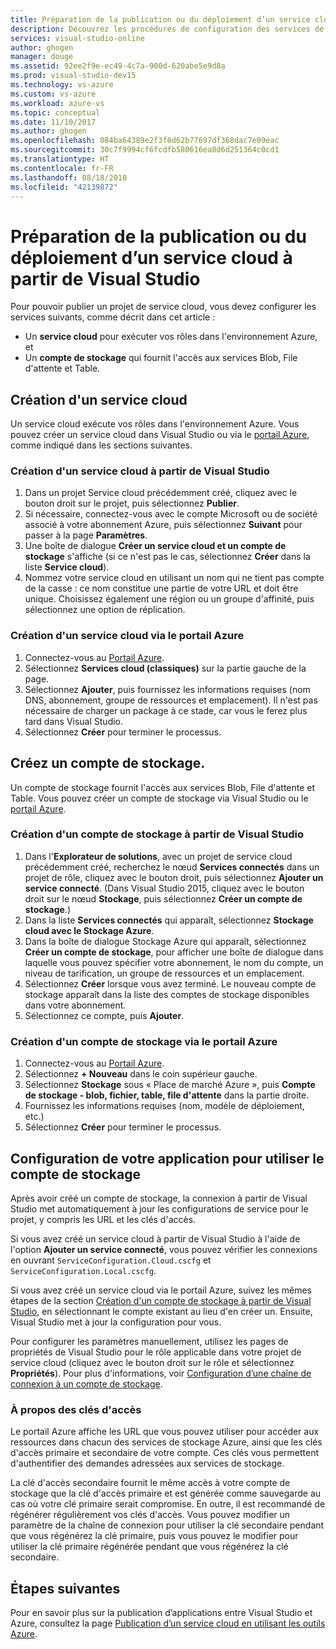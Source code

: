 ```yaml
---
title: Préparation de la publication ou du déploiement d’un service cloud à partir de Visual Studio | Microsoft Docs
description: Découvrez les procédures de configuration des services de compte de stockage et cloud et de votre application Azure.
services: visual-studio-online
author: ghogen
manager: douge
ms.assetid: 92ee2f9e-ec49-4c7a-900d-620abe5e9d8a
ms.prod: visual-studio-dev15
ms.technology: vs-azure
ms.custom: vs-azure
ms.workload: azure-vs
ms.topic: conceptual
ms.date: 11/10/2017
ms.author: ghogen
ms.openlocfilehash: 084ba64389e2f3f8d62b77697df368dac7e09eac
ms.sourcegitcommit: 30c7f9994cf6fcdfb580616ea8d6d251364c0cd1
ms.translationtype: HT
ms.contentlocale: fr-FR
ms.lasthandoff: 08/18/2018
ms.locfileid: "42139872"
---
```

# <a name="prepare-to-publish-or-deploy-a-cloud-service-from-visual-studio"></a>Préparation de la publication ou du déploiement d’un service cloud à partir de Visual Studio

Pour pouvoir publier un projet de service cloud, vous devez configurer les services suivants, comme décrit dans cet article :

* Un **service cloud** pour exécuter vos rôles dans l'environnement Azure, et 
* Un **compte de stockage** qui fournit l'accès aux services Blob, File d'attente et Table.

## <a name="create-a-cloud-service"></a>Création d'un service cloud

Un service cloud exécute vos rôles dans l'environnement Azure. Vous pouvez créer un service cloud dans Visual Studio ou via le [portail Azure](https://portal.azure.com/), comme indiqué dans les sections suivantes.

### <a name="create-a-cloud-service-from-visual-studio"></a>Création d'un service cloud à partir de Visual Studio

1. Dans un projet Service cloud précédemment créé, cliquez avec le bouton droit sur le projet, puis sélectionnez **Publier**.
1. Si nécessaire, connectez-vous avec le compte Microsoft ou de société associé à votre abonnement Azure, puis sélectionnez **Suivant** pour passer à la page **Paramètres**.
1. Une boîte de dialogue **Créer un service cloud et un compte de stockage** s'affiche (si ce n'est pas le cas, sélectionnez **Créer** dans la liste **Service cloud**).
1. Nommez votre service cloud en utilisant un nom qui ne tient pas compte de la casse : ce nom constitue une partie de votre URL et doit être unique. Choisissez également une région ou un groupe d'affinité, puis sélectionnez une option de réplication.

### <a name="create-a-cloud-service-through-the-azure-portal"></a>Création d'un service cloud via le portail Azure

1. Connectez-vous au [Portail Azure](https://portal.azure.com/).
1. Sélectionnez **Services cloud (classiques)** sur la partie gauche de la page.
1. Sélectionnez **Ajouter**, puis fournissez les informations requises (nom DNS, abonnement, groupe de ressources et emplacement). Il n'est pas nécessaire de charger un package à ce stade, car vous le ferez plus tard dans Visual Studio.
1. Sélectionnez **Créer** pour terminer le processus.

## <a name="create-a-storage-account"></a>Créez un compte de stockage.

Un compte de stockage fournit l'accès aux services Blob, File d'attente et Table. Vous pouvez créer un compte de stockage via Visual Studio ou le [portail Azure](https://portal.azure.com/).

### <a name="create-a-storage-account-from-visual-studio"></a>Création d'un compte de stockage à partir de Visual Studio

1. Dans l'**Explorateur de solutions**, avec un projet de service cloud précédemment créé, recherchez le nœud **Services connectés** dans un projet de rôle, cliquez avec le bouton droit, puis sélectionnez **Ajouter un service connecté**. (Dans Visual Studio 2015, cliquez avec le bouton droit sur le nœud **Stockage**, puis sélectionnez **Créer un compte de stockage**.)
1. Dans la liste **Services connectés** qui apparaît, sélectionnez **Stockage cloud avec le Stockage Azure**.
1. Dans la boîte de dialogue Stockage Azure qui apparaît, sélectionnez **Créer un compte de stockage**, pour afficher une boîte de dialogue dans laquelle vous pouvez spécifier votre abonnement, le nom du compte, un niveau de tarification, un groupe de ressources et un emplacement.
1. Sélectionnez **Créer** lorsque vous avez terminé. Le nouveau compte de stockage apparaît dans la liste des comptes de stockage disponibles dans votre abonnement.
1. Sélectionnez ce compte, puis **Ajouter**.

### <a name="create-a-storage-account-through-the-azure-portal"></a>Création d'un compte de stockage via le portail Azure

1. Connectez-vous au [Portail Azure](https://portal.azure.com/).
1. Sélectionnez **+ Nouveau** dans le coin supérieur gauche.
1. Sélectionnez **Stockage** sous « Place de marché Azure », puis **Compte de stockage - blob, fichier, table, file d'attente** dans la partie droite.
1. Fournissez les informations requises (nom, modèle de déploiement, etc.)
1. Sélectionnez **Créer** pour terminer le processus.

## <a name="configure-your-app-to-use-the-storage-account"></a>Configuration de votre application pour utiliser le compte de stockage

Après avoir créé un compte de stockage, la connexion à partir de Visual Studio met automatiquement à jour les configurations de service pour le projet, y compris les URL et les clés d'accès.

Si vous avez créé un service cloud à partir de Visual Studio à l'aide de l'option **Ajouter un service connecté**, vous pouvez vérifier les connexions en ouvrant `ServiceConfiguration.Cloud.cscfg` et `ServiceConfiguration.Local.cscfg`.

Si vous avez créé un service cloud via le portail Azure, suivez les mêmes étapes de la section [Création d'un compte de stockage à partir de Visual Studio](#create-a-storage-account-from-visual-studio), en sélectionnant le compte existant au lieu d'en créer un. Ensuite, Visual Studio met à jour la configuration pour vous.

Pour configurer les paramètres manuellement, utilisez les pages de propriétés de Visual Studio pour le rôle applicable dans votre projet de service cloud (cliquez avec le bouton droit sur le rôle et sélectionnez **Propriétés**). Pour plus d'informations, voir [Configuration d’une chaîne de connexion à un compte de stockage](https://docs.microsoft.com/azure/vs-azure-tools-multiple-services-project-configurations#configuring-a-connection-string-to-a-storage-account).

### <a name="about-access-keys"></a>À propos des clés d'accès

Le portail Azure affiche les URL que vous pouvez utiliser pour accéder aux ressources dans chacun des services de stockage Azure, ainsi que les clés d'accès primaire et secondaire de votre compte. Ces clés vous permettent d'authentifier des demandes adressées aux services de stockage.

La clé d'accès secondaire fournit le même accès à votre compte de stockage que la clé d'accès primaire et est générée comme sauvegarde au cas où votre clé primaire serait compromise. En outre, il est recommandé de régénérer régulièrement vos clés d'accès. Vous pouvez modifier un paramètre de la chaîne de connexion pour utiliser la clé secondaire pendant que vous régénérez la clé primaire, puis vous pouvez le modifier pour utiliser la clé primaire régénérée pendant que vous régénérez la clé secondaire.

## <a name="next-steps"></a>Étapes suivantes

Pour en savoir plus sur la publication d’applications entre Visual Studio et Azure, consultez la page [Publication d’un service cloud en utilisant les outils Azure](vs-azure-tools-publishing-a-cloud-service.md).
